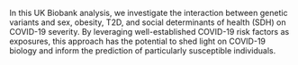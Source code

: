 In this UK Biobank analysis, we investigate the interaction between genetic variants and sex, obesity, T2D, and social determinants of health (SDH) on COVID-19 severity. By leveraging well-established COVID-19 risk factors as exposures, this approach has the potential to shed light on COVID-19 biology and inform the prediction of particularly susceptible individuals.
